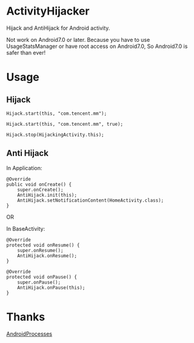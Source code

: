 # ActivityHijacker
Hijack and AntiHijack for Android activity.

Not work on Android7.0 or later.
Because you have to use UsageStatsManager or have root access on Android7.0, So Android7.0 is safer than ever!

# Usage


## Hijack

```
Hijack.start(this, "com.tencent.mm");

Hijack.start(this, "com.tencent.mm", true);

Hijack.stop(HijackingActivity.this);
```

## Anti Hijack

In Application:
```
@Override
public void onCreate() {
    super.onCreate();
    AntiHijack.init(this);
    AntiHijack.setNotificationContent(HomeActivity.class);
}
```

OR

In BaseActivity:
```
@Override
protected void onResume() {
    super.onResume();
    AntiHijack.onResume();
}
```
```
@Override
protected void onPause() {
    super.onPause();
    AntiHijack.onPause(this);
}
```

# Thanks
[AndroidProcesses](https://github.com/jaredrummler/AndroidProcesses)
